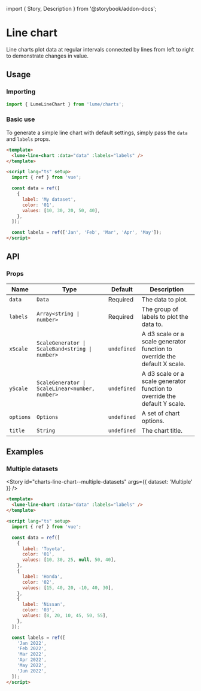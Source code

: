 import { Story, Description } from '@storybook/addon-docs';

# Line chart

Line charts plot data at regular intervals connected by lines from left to right to demonstrate changes in value.

<Story id="charts-line-chart--basic" />

## Usage

### Importing

```ts
import { LumeLineChart } from 'lume/charts';
```

### Basic use

To generate a simple line chart with default settings, simply pass the `data` and `labels` props.

```html
<template>
  <lume-line-chart :data="data" :labels="labels" />
</template>

<script lang="ts" setup>
  import { ref } from 'vue';

  const data = ref([
    {
      label: 'My dataset',
      color: '01',
      values: [10, 30, 20, 50, 40],
    },
  ]);

  const labels = ref(['Jan', 'Feb', 'Mar', 'Apr', 'May']);
</script>
```

## API

### Props

| Name      | Type                                            | Default     | Description                                                               |
| --------- | ----------------------------------------------- | ----------- | ------------------------------------------------------------------------- |
| `data`    | `Data`                                          | Required    | The data to plot.                                                         |
| `labels`  | `Array<string \| number>`                       | Required    | The group of labels to plot the data to.                                  |
| `xScale`  | `ScaleGenerator \| ScaleBand<string \| number>` | `undefined` | A d3 scale or a scale generator function to override the default X scale. |
| `yScale`  | `ScaleGenerator \| ScaleLinear<number, number>` | `undefined` | A d3 scale or a scale generator function to override the default Y scale. |
| `options` | `Options`                                       | `undefined` | A set of chart options.                                                   |
| `title`   | `String`                                        | `undefined` | The chart title.                                                          |

## Examples

### Multiple datasets

<Story
  id="charts-line-chart--multiple-datasets"
  args={{ dataset: 'Multiple' }}
/>

```html
<template>
  <lume-line-chart :data="data" :labels="labels" />
</template>

<script lang="ts" setup>
  import { ref } from 'vue';

  const data = ref([
    {
      label: 'Toyota',
      color: '01',
      values: [10, 30, 25, null, 50, 40],
    },
    {
      label: 'Honda',
      color: '02',
      values: [15, 40, 20, -10, 40, 30],
    },
    {
      label: 'Nissan',
      color: '03',
      values: [8, 20, 10, 45, 50, 55],
    },
  ]);

  const labels = ref([
    'Jan 2022',
    'Feb 2022',
    'Mar 2022',
    'Apr 2022',
    'May 2022',
    'Jun 2022',
  ]);
</script>
```
